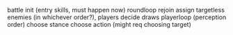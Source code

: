 
battle
    init (entry skills, must happen now)
    roundloop
        rejoin
        assign targetless enemies (in whichever order?), players decide draws
        playerloop (perception order)
            choose stance
            choose action (might req choosing target)